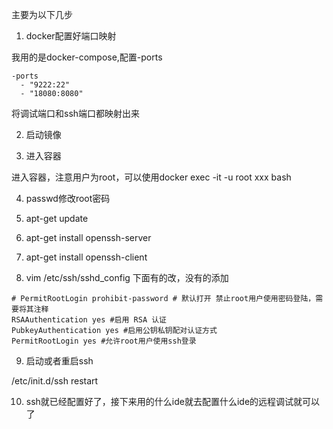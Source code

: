 主要为以下几步

1. docker配置好端口映射

我用的是docker-compose,配置-ports
```
-ports
  - "9222:22"
  - "18080:8080"
```
将调试端口和ssh端口都映射出来

2. 启动镜像

3. 进入容器

进入容器，注意用户为root，可以使用docker exec -it -u root xxx bash

4. passwd修改root密码

5. apt-get update

6. apt-get install openssh-server

7. apt-get install openssh-client

8. vim /etc/ssh/sshd_config     下面有的改，没有的添加
```
# PermitRootLogin prohibit-password # 默认打开 禁止root用户使用密码登陆，需要将其注释
RSAAuthentication yes #启用 RSA 认证
PubkeyAuthentication yes #启用公钥私钥配对认证方式
PermitRootLogin yes #允许root用户使用ssh登录
```

9. 启动或者重启ssh

/etc/init.d/ssh restart

10. ssh就已经配置好了，接下来用的什么ide就去配置什么ide的远程调试就可以了